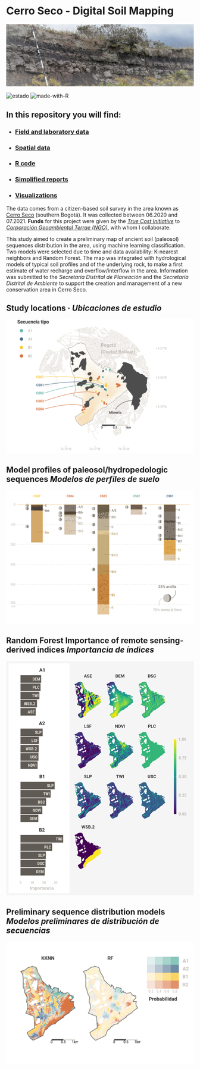 # Cerro Seco - Digital Soil Mapping

![*Residual and buried paleosol in Cerro Seco (tepetate, cangahua)*](/IMG_20210307_110010.jpg)

![estado](https://img.shields.io/badge/status-finished-lightgrey&?style=for-the-badge&logo=appveyor) ![made-with-R](https://img.shields.io/badge/R-276DC3?style=for-the-badge&logo=r&logoColor=white)

 ## In this repository you will find:
 * ### [Field and laboratory data](/Datos)
 * ### [Spatial data](/Datos_GIS)
 * ### [R code](/R)
 * ### [Simplified reports](/Reportes)
 * ### [Visualizations](/Graficas)


The data comes from a citizen-based soil survey in the area known as [Cerro Seco](https://goo.gl/maps/C2dALBSiKC8B5a4k9) (southern Bogotá). It was collected between 06.2020 and 07.2021. **Funds** for this project were given by the [*True Cost Initiative*](https://truecostsinitiative.org/) to [*Corporación Geoambiental Terrae (NGO)*](https://www.terraegeoambiental.org/), with whom I collaborate.
 
This study aimed to create a preliminary map of ancient soil (paleosol) sequences distribution in the area, using machine learning classification. Two models were selected due to time and data availability: K-nearest neighbors and Random Forest. The map was integrated with hydrological models of typical soil profiles and of the underlying rock, to make a first estimate of water recharge and overflow/interflow in the area. Information was submitted to the *Secretaría Distrital de Planeación* and the *Secretaría Distrital de Ambiente* to support the creation and management of a new conservation area in Cerro Seco.
 
## Study locations · *Ubicaciones de estudio*
  ![Location Cerro Seco](Graficas/localizaciones.png)
 
## Model profiles of paleosol/hydropedologic sequences *Modelos de perfiles de suelo*
![Perfiles](Graficas/perfiles.png)
 
 ## Random Forest Importance of remote sensing-derived indices *Importancia de índices*
 ![Importancia](Graficas/importancia_rf_variables.png)
 
 ## Preliminary sequence distribution models *Modelos preliminares de distribución de secuencias*
 ![Modelos](Graficas/mapas_modelos.png)
 
